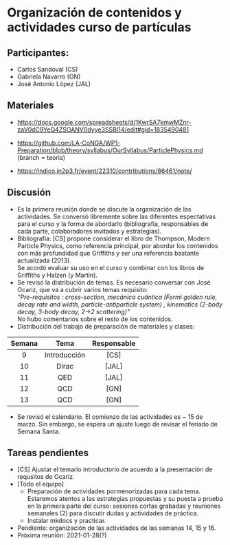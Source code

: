 # Organización de contenidos y actividades curso de partículas

## Participantes:
* Carlos Sandoval (CS)
* Gabriela Navarro (GN)
* José Antonio López (JAL)

## Materiales

* https://docs.google.com/spreadsheets/d/1KwrSA7kmwMZnr-zaV0dC9YeQ4ZSOANV0dyye3SSBI14/edit#gid=1835490481

* https://github.com/LA-CoNGA/WP1-Preparation/blob/theory/syllabus/OurSyllabus/ParticlePhysics.md
(branch = teoria)

* https://indico.in2p3.fr/event/22310/contributions/86461/note/

## Discusión

* Es la primera reunión donde se discute la organización de las actividades. Se conversó libremente sobre las diferentes espectativas para el curso y la forma de abordarlo (bibliografía, responsables de cada parte, colaboradores invitados y estrategias).
* Bibliografía: [CS] propone considerar el libro de Thompson, Modern Particle Physics, como referencia principal, por abordar los contenidos con más profundidad que Griffiths y ser una referencia bastante actualizada (2013).  
Se acordó evaluar su uso en el curso y combinar con los libros de Griffiths y Halzen (y Martin).  
* Se revisó la distribución de temas. Es necesario conversar con José Ocariz, que va a cubrir varios temas requisito:  
*"Pre-requisitos : cross-section, mecánica cuántica (Fermi golden rule, decay rate and width, particle-antiparticle system) , kinematics (2-body decay, 3-body decay, 2->2 scattering)"*  
No hubo comentarios sobre el resto de los contenidos.
* Distribución del trabajo de preparación de materiales y clases:

| Semana | Tema | Responsable |
|:---:|:---:|:---:|
| 9 | Introducción | [CS] |
| 10 | Dirac | [JAL] |
| 11 | QED  | [JAL] |
| 12 | QCD | [GN] |
| 13 | QCD | [GN] |

* Se revisó el calendario. El comienzo de las actividades es ~ 15 de marzo. Sin embargo, se espera un ajuste luego de revisar el feriado de Semana Santa.

## Tareas pendientes
* [CS] Ajustar el temario introductorio de acuerdo a la presentación de requsitos de Ocariz.
* [Todo el equipo]
  * Preparación de actividades pormenorizadas para cada tema. Estaremos atentos a las estrategias propuestas y su puesta a prueba en la primera parte del curso: sesiones cortas grabadas y reuniones semanales (2) para discutir dudas y actividades de práctica.
  * Instalar mkdocs y practicar.
* Pendiente: organización de las actividades de las semanas 14, 15 y 16.
* Próxima reunión: 2021-01-28(?)
